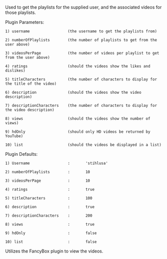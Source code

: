 Used to get the playlists for the supplied user, and the associated videos for those playlists.

Plugin Parameters:

	1) username 				(the username to get the playlists from)
	
	2) numberOfPlaylists 		(the number of playlists to get from the user above)
	
	3) videosPerPage			(the number of videos per playlist to get from the user above)

	4) ratings					(should the videos show the likes and dislikes)

	5) titleCharacters			(the number of characters to display for the title of the video)

	6) description				(should the videos show the video description)

	7) descriptionCharacters	(the number of characters to display for the video description)

	8) views					(should the videos show the number of views)

	9) hdOnly					(should only HD videos be returned by YouTube)

	10) list					(should the videos be displayed in a list)
	
Plugin Defaults:

	1) Username					:		'stihlusa'
	
	2) numberOfPlaylists		:		10
	
	3) videosPerPage			:		10
	
	4) ratings 					:		true

	5) titleCharacters			:		100

	6) description				:		true

	7) descriptionCharacters	:		200

	8) views					:		true

	9) hdOnly					:		false

	10) list					:		false

Utilizes the FancyBox plugin to view the videos.